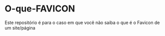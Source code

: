# O-que-FAVICON
Este repositório é para o caso em que você não saiba o que é o Favicon de um site/página
